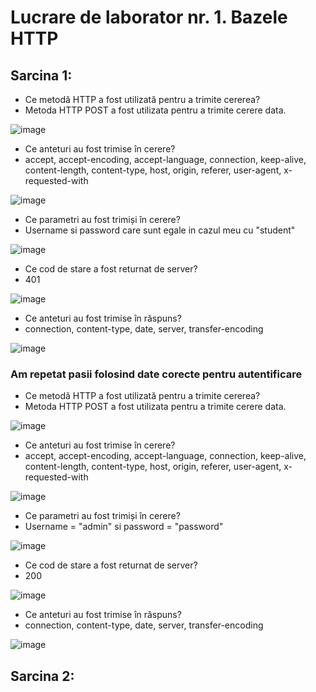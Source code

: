 # **Lucrare de laborator nr. 1. Bazele HTTP**  
## Sarcina 1:
- Ce metodă HTTP a fost utilizată pentru a trimite cererea?
- Metoda HTTP POST a fost utilizata pentru a trimite cerere data.
  
![image](https://github.com/user-attachments/assets/9d945ecd-a82e-4cd0-aa2e-829d0723b1b4)

- Ce anteturi au fost trimise în cerere?
- accept, accept-encoding, accept-language, connection, keep-alive, content-length, content-type, host, origin, referer, user-agent, x-requested-with
  
![image](https://github.com/user-attachments/assets/b59de548-70a3-4388-b6eb-629226f894ea)

- Ce parametri au fost trimiși în cerere?
- Username si password care sunt egale in cazul meu cu "student"
  
![image](https://github.com/user-attachments/assets/39545f6b-1233-4393-b4a6-a02d55465cd9)

- Ce cod de stare a fost returnat de server?
- 401
  
![image](https://github.com/user-attachments/assets/c8f9566a-25c1-4e0a-adb4-620d674fb138)

- Ce anteturi au fost trimise în răspuns?
- connection, content-type, date, server, transfer-encoding
  
![image](https://github.com/user-attachments/assets/30d33f74-1763-46fc-949d-f8b70e94bbf4)

### Am repetat pasii folosind date corecte pentru autentificare

- Ce metodă HTTP a fost utilizată pentru a trimite cererea?
- Metoda HTTP POST a fost utilizata pentru a trimite cerere data.
  
![image](https://github.com/user-attachments/assets/449dd19b-b201-427b-8f62-c86181e9cef5)

- Ce anteturi au fost trimise în cerere?
- accept, accept-encoding, accept-language, connection, keep-alive, content-length, content-type, host, origin, referer, user-agent, x-requested-with
  
![image](https://github.com/user-attachments/assets/b59de548-70a3-4388-b6eb-629226f894ea)

- Ce parametri au fost trimiși în cerere?
- Username = "admin" si password = "password"
  
![image](https://github.com/user-attachments/assets/67b96664-20c5-42e1-aa4e-188f59b7f4f3)

- Ce cod de stare a fost returnat de server?
- 200
  
![image](https://github.com/user-attachments/assets/d1c5a20f-f7bf-43ae-b834-0f8d5ee4c689)

- Ce anteturi au fost trimise în răspuns?
- connection, content-type, date, server, transfer-encoding
  
![image](https://github.com/user-attachments/assets/30d33f74-1763-46fc-949d-f8b70e94bbf4)

## Sarcina 2:




